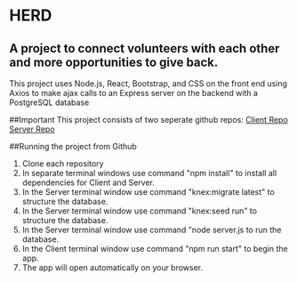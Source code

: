 # HERD
## A project to connect volunteers with each other and more opportunities to give back.

This project uses Node.js, React, Bootstrap, and CSS on the front end using Axios to make ajax calls to an Express server on the backend with a PostgreSQL database

##Important
This project consists of two seperate github repos:
[Client Repo](https://github.com/Nschulz88/HERD_Client)
[Server Repo](https://github.com/Nschulz88/HERD_Server)

##Running the project from Github
1. Clone each repository
2. In separate terminal windows use command "npm install" to install all dependencies for Client and Server.
3. In the Server terminal window use command "knex:migrate latest" to structure the database.
4. In the Server terminal window use command "knex:seed run" to structure the database.
5. In the Server terminal window use command "node server.js to run the database.
6. In the Client terminal window use command "npm run start" to begin the app.
7. The app will open automatically on your browser.
